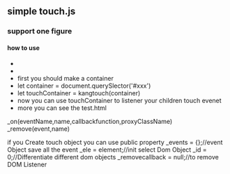 ## simple touch.js
### support one figure

#### how to use
- 
- <script src="index.js"></script>
- first you should make a container
- let container = document.querySlector('#xxx')
- let touchContainer = kangtouch(container)
- now you can use touchContainer to listener your children touch evenet
- more you can see the test.html


_on(eventName,name,callbackfunction,proxyClassName)
_remove(event,name)


if you Create touch object
you can use public property
_events = {};//event Object save all the event
_ele = element;//init select Dom Object
_id = 0;//Differentiate different dom objects
_removecallback = null;//to remove DOM Listener

